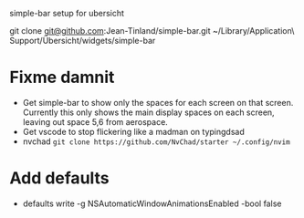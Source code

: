 simple-bar setup for ubersicht

git clone git@github.com:Jean-Tinland/simple-bar.git ~/Library/Application\ Support/Übersicht/widgets/simple-bar


# Fixme damnit

- Get simple-bar to show only the spaces for each screen on that screen. Currently this only shows the main display spaces on each screen, leaving out space 5,6 from aerospace.
- Get vscode to stop flickering like a madman on typingdsad
- nvchad `git clone https://github.com/NvChad/starter ~/.config/nvim`

# Add defaults

- defaults write -g NSAutomaticWindowAnimationsEnabled -bool false

